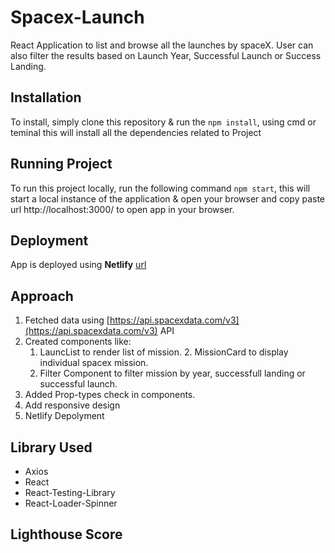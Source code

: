 # Spacex-Launch

React Application to list and browse all the launches by spaceX.
User can also filter the results based on Launch Year, Successful Launch or Success Landing.

## Installation

To install, simply clone this repository & run the `npm install`, using cmd or teminal this will install all the dependencies related to Project

## Running Project

To run this project locally, run the following command `npm start`, this will start a local instance of the application & open your browser and copy paste url http://localhost:3000/ to open app in your browser.

## Deployment

App is deployed using **Netlify** [url](url)

## Approach

1. Fetched data using [https://api.spacexdata.com/v3](https://api.spacexdata.com/v3) API
2. Created components like:
   1. LauncList to render list of mission. 2. MissionCard to display individual spacex mission.
   2. Filter Component to filter mission by year, successfull landing or successful launch.
3. Added Prop-types check in components.
4. Add responsive design
5. Netlify Depolyment

## Library Used

- Axios
- React
- React-Testing-Library
- React-Loader-Spinner

## Lighthouse Score

